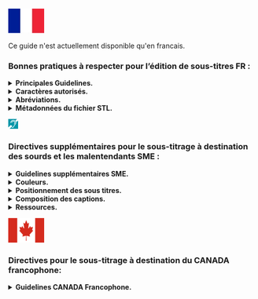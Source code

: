 ![french](images/french.jpg) 

Ce guide n'est actuellement disponible qu'en francais.

### Bonnes pratiques à respecter pour l’édition de sous-titres FR :

<details>
  <summary><b>Principales Guidelines.</b></summary>

Cette liste est amenée à évoluer réguilérement.

- Le nombre de caractères par ligne doit être inférieur ou égal à 37 si présence de control code (ex : italique,…). Sinon 40, espaces inclus. Respecter les seuils précisés par Videomenthe, par projet.
- Utilisation des majuscules et minuscules.
- 2 lignes maximum.
- Ne pas utiliser les espaces pour positionner le texte, seulement la justification.
- Ne pas placer de sous-titres dans les 10 premières images utiles d'un programme (400 premières ms).
- Durée minimale : 15 images (600ms) / maximale : 30 secondes, selon la taille des sous-titres.
- Laisser au moins 4 images (160ms) entre deux sous-titres.
- Boucler une fin de phrase par un point final, un point d’exclamation, d’interrogation ou trois petits points.
- Utilisation du tiret (ajouter un espace entre le – et le premier caractère) lors de dialogues notamment
- Supprimer le dernier sous-titre, au plus tard, 1 seconde avant la fin du programme.
- Les sous-titres ne doivent pas se chevaucher.
- Ne jamais placer de sous-titre sur le programme Copyright.
- Ne pas inclure de texte du programme dans le fichier de sous-titres. Ne pas remplir de champ
supplémentaire ou ne pas créer de sous-titres de durée nulle.
- Respecter le sens du discours et règles d’orthographes, grammaire et conjugaison de la langue française.
- (OPTIONNEL - SME) Plages de silence : "..." (trois points blancs) calés à gauche si le silence dure plus de 20 secondes
- En cas de mots grossiers, les remplacer par des *** si ils sont censurées (« bip »), sinon les transcrire.
- L’italique doit être utilisé dans les cas suivants :
- Voix off
  - Personne qui parle complétement hors champ aussi (si hors champ puis dans le champ > pas d'italique)
  - Echange au téléphone (uniquement la personne hors champ)
  - Si tout le fichier est en voix off > pas d'italique.
- Le titre traduit sera communiqué par le client si le titre à une traduction (sinon ne pas le traduire).
- Afficher ce titre pendant au moins 4 secondes (si possible). Ce titre ne doit jamais recouvrir le titre original.
- Divers types de textes incrustés peuvent nécessiter un sous-titrage et ne doivent jamais recouvrir ce texte incrusté : placez les sous-titres ailleurs dans l'image ou échelonnez-les dans le temps.
- Placer le nom du fournisseur (Videomenthe) sur le carton du distributeur ou générique de fin, en perturbant le moins possible la lecture. 
- Utiliser les guillemets anglais : "", sans espace (suivant le client).
- Dans la mesure où la lecture est trop longue ou césure mal placée, ne pas hésiter à adapter la traduction du discours. Mieux vaut adapter que d'avoir un sous-titre trop long ou une césure disgracieuse.
- Utilisez le preset adapté parmi la liste disponible en fonction de la position des titres présents dans l'image et du contenu de l'image. Le sous-titre doit gêner le moins possible l'image.
- Ne pas traduire les titres génériques des programmes, uniquement les titres des épisodes d’une série qui seraient incrustés à l’image en VO.
- Le choix des mots est à la charge du traducteur.
- Les sous-titres doivent être synchronisés avec le son.
- Faire attention à la césure, essayer de ne pas couper les phrases (si possible).
- Les 2 lignes doivent être équilibrées en termes de caractère par ligne.
- Ne pas hésiter à créer des nouvelles captions pour que les captions ne soient pas surchargées.
- Garder les valeurs de mesure de la VO.
- Rajouter des lignes vide sur les captions qui n'ont qu'une ligne (mettre la ligne le plus au bord de l'écran)
  
</details>

<details>
  <summary><b>Caractères autorisés.</b></summary>
Les caractères autorisés sont : 

! ” % & ' ( ) * + , . - ; / : < > = ? #

1 2 3 4 5 6 7 8 9 0 

A B C D E F G H I J K L M N O P Q R S T U V W X Y Z 

a b c d e f g h i j k l m n o p q r s t u v w x y z 

é â à ç è ê ë ï î ô û ù ***

Tous les autres caractères sont interdits pour le français.


Pas de caractères spéciaux, (majuscules accentuées ou sigles ***£, $ et €*** par exemple) qui ne passent pas sur télétexte L1, y compris dans les metadata (infos export du fichier).
Norme : ***Teletext Level 1***

</details>

<details>
  <summary><b>Abréviations.</b></summary>

- ***Les Heures*** : 
Durée : en toutes lettres (ex : 3 heures).
Temps : en contracté (ex : à 17h30).

- ***Monsieur, Madame, Mademoiselle*** : Concaténés s’ils sont suivis du nom de famille ou du titre (Mlle, M. et Mme) et en toutes lettres pour le reste.

- ***Mesures*** : 10 mètres s’il y a la place ou 10 m.

- ***Pourcentages*** : 100 % (si caractère % autorisé en Télétexte).

- ***Température*** : En toutes lettres si le caractère ne passe pas sur Télétexte.

- ***Siècles et Rois*** : ils seront en chiffres romains.

- ***Classement*** : Premier en toutes lettres s’il y a la place, sinon 1er ou 1ère …

</details>

<details>
  <summary><b>Métadonnées du fichier STL.</b></summary>

Métadonnées obligatoires dans le fichier d'en-tête STL :

- Language Code
- Original program title (fourni) 
- Original episode title (fourni) 
- Translated program title (fourni) 
- Translated episode title (fourni) 
- Translator name
- Country of origin (fourni) 
- Modification Date

</details>


![SME](images/SME.png) 

### Directives supplémentaires pour le sous-titrage à destination des sourds et les malentendants SME :

<details>
  <summary><b>Guidelines supplémentaires SME.</b></summary>
Le sous-titrage destiné spécifiquement aux personnes malentendantes doit respecter ces règles : 

- Respecter l'image : ne couvrez pas le texte incrusté ou les zones importantes de l'image.
- Utiliser toujours des tirets (-) pour indiquer que le locuteur a changé. Pas d’espace après.
- Placer les sous-titres le plus proche de la source sonore.
- Respecter le code couleurs défini pour le sous-titrage (cf couleurs).
- Utiliser des parenthèses pour les chuchotements ou les conversations privées.
- Utiliser des majuscules lorsque plusieurs personnes récitent le même texte (et utiliser des minuscules pour tout le reste, sauf pour des abréviations, des acronymes spécifiques).
- Décomposer les phrases de manière intelligible. Lorsqu'une phrase s'étend sur plus d'une caption, décomposez-la à l’endroit approprié pour éviter tout contresens.
- La durée du  sous-titre doit être d'au moins 15 images pour une bonne lecture et compréhension.
-	Les caractères spéciaux sur majuscules ne sont pas autorisés: pas de 'E' avec accent, de 'C' avec cédille, etc...
-	Si une phrase se lit sur deux sous-titres consécutifs, l'écart enter ces derniers doit être de 4 images.
- Si une musique est citée puis elle continue sur un autre plan,  il faut noter trois petits points en majenta.
-	Si un bruit est décrit, puis il continue sur un autre plan, il faut noter trois petits points en rouge.
-	Le bruitage doit être décrit uniquement s'il n'est pas visible dans l'image.
-	Il faut faire une adaptation, par exemple ne pas écrire les mots répétés.


</details>

<details>
  <summary><b>Couleurs.</b></summary>

Respect du code couleur défini :

- ***Blanc*** lorsque le locuteur est visible (même partiellement) à l'écran.
- ***Jaune*** lorsque le locuteur n’est pas visible (hors champ) ou pour les voix off.
- ***Rouge*** indique des effets sonores. 
Un astérisque (*) est utilisé pour tous les sons provenant de : haut-parleur, radio, télévision, téléphone… 
L’astérisque sera de la couleur du sous-titre. Il n’y a pas d’espace avant le sous-titre. 
- ***Vert*** indique une langue étrangère (par exemple "dialecte indien…").
Ne traduisez pas cette langue et ne la transcrivez que si les mots étrangers sont très bien connus.
- ***Cyan*** indique des pensées non dites ou des flashbacks (les téléspectateurs entendent les pensées du
personnage mais sa bouche ne bouge pas).
Le cyan est utilisé pour les séquences de narration dans les documentaires et reportages. 
- ***Magenta*** est utilisé pour les indications musicales et les paroles d'une chanson.

</details>

<details>
  <summary><b>Positionnement des sous titres.</b></summary>

- Positionner les sous-titres de manière à permettre aux téléspectateurs de situer l'orateur. 
- Placer les sous-titres sous l'orateur et gardez la 1ère ligne plus courte que les autres si possible.
- Lorsque l'orateur est en arrière-plan entouré d'autres personnes, placez les sous-titres au-dessus de lui.
- Positionner les sous-titres en fonction de la source sonore. Si aucune source n'est identifiée, centrez les sous-titres. 
- Préférer la première captions plus courte que la seconde si possible, néanmoins la césure par la ponctuation prime toujours.

</details>

<details>
  <summary><b>Composition des captions.</b></summary>

- ***Silence*** : Si le silence dépasse 20 secondes, placez 3 points blancs (sans espace), justifiés à gauche pendant toute la durée de cette séquence.
- ***Phrases*** : Lorsque les phrases s'étendent sur plus d'une ligne de caption, ajoutez 2 points (..) à la fin d'une ligne et au début de la suivante (sans espace entre les deux). 
- ***Autre ponctuation*** : Lorsque des indications concernant la musique ou d'autres effets sonores forment des phrases complètes, ponctuez-les comme telles. 
Par exemple : Téléphone ou Le téléphone sonne. 
- ***Dialogue*** :Utiliser une ligne à simple interligne pour séparer deux lignes de légende à double hauteur.
Placez un tiret sans espace entre les deux lorsque le haut-parleur change. 
Lorsque la même personne reprend la parole après une période de silence, ou après de la musique ou d'autres effets sonores, n'utilisez plus le tiret.
- ***Début du programme*** : Tous les programmes commencent par 3 points (sans espace) justifiés à gauche pendant toute la durée du générique d'ouverture, afin que le téléspectateur sache que le sous-titrage du télétexte fonctionne correctement. 
- ***Fin de programme*** : Indiquez la fin des sous-titres du programme avec la signature (traducteur et fournisseur) lors du générique de clôture. 
- ***Niveau de langue*** : Transcrire le texte dans son intégralité (pas d'abrégé ni de simplification).

</details>

<details>
  <summary><b>Ressources.</b></summary>

- COMPLETE TECHNICAL GUIDELINES ARTE GEIE V1-07-2
- www.csa.fr/content/download/20043/334122/file/Chartesoustitrage122011.pdf
- EBU Tech Doc 3264 

</details>


![canada](images/canada.png) 

  ### Directives pour le sous-titrage à destination du CANADA francophone:

<details>
  <summary><b>Guidelines CANADA Francophone.</b></summary>
Le sous-titrage à destination du canada doit respecter ces règles : 

- Le nombre de caractères par ligne doit être inférieur ou égale à 32.
- Le temps d’affichage d’une caption doit être compris entre 2 et 5 sec.
- Utiliser l’italique pour ces situations : Langue étrangère, voix hors champs, pensées d’un personnage, titre d’une œuvre.
- La transcription doit être le plus fidéle à l'audio, il ne faut pas reformuler les phrases.
- Remarque : en Canadien, il n'y a pas d'espace avant certaines ponctuation (?!: ....)

</details>
